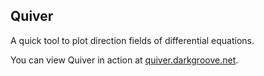 ## Quiver

A quick tool to plot direction fields of differential equations.

You can view Quiver in action at
[quiver.darkgroove.net](http://quiver.darkgroove.net/).